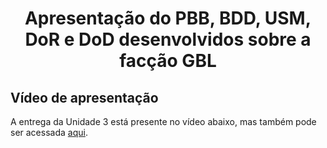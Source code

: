 <h1 align="center"><b>Apresentação do PBB, BDD, USM, DoR e DoD desenvolvidos sobre a facção GBL</b></h1>

## Vídeo de apresentação

A entrega da Unidade 3 está presente no vídeo abaixo, mas também pode ser acessada [aqui]().

<center>

<iframe width="560" height="315" src="" title="Entrega Missão 3 - Guardiões da Galáxia" frameborder="0" allow="accelerometer; autoplay; clipboard-write; encrypted-media; gyroscope; picture-in-picture; web-share" allowfullscreen></iframe> 

</center>

